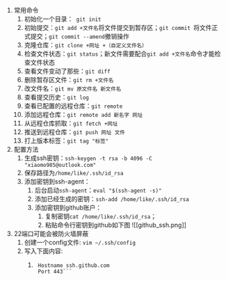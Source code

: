 1. 常用命令
	1. 初始化一个目录：` git init`
	2. 初始提交：`git add +文件名`将文件提交到暂存区；`git commit `将文件正式提交；`git commit --amend`撤销操作
	3. 克隆仓库：`git clone +网址 +（自定义文件名）`
	4. 检查文件状态：`git status`；新文件需要配合`git add +文件名`命令才能检查文件状态
	5. 查看文件变动了那些：`git diff`
	6. 删除暂存区文件：`git rm +文件名`
	7. 改文件名：`git mv 原文件名 新文件名`
	8. 查看提交历史：`git log`
	9. 查看已配置的远程仓库：`git remote`
	10. 添加远程仓库：`git remote add 新名字 网址`
	11. 从远程仓库抓取：`git fetch +网址`
	12. 推送到远程仓库：`git push 网址 文件`
	13. 打上版本标签：`git tag "标签"`
2. 配置方法
	1. 生成ssh密钥：`ssh-keygen -t rsa -b 4096 -C "xiaomo985@outlook.com"`
	2. 保存路径为`/home/like/.ssh/id_rsa`
	3. 添加密钥到ssh-agent：
		1. 后台启动`ssh-agent`：`eval "$(ssh-agent -s)"`
		2. 添加已经生成的密钥：`ssh-add /home/like/.ssh/id_rsa`
		3. 添加密钥到github账户：
			1. 复制密钥`cat /home/like/.ssh/id_rsa`；
			2. 粘贴命令行密钥到github如下图
				![[github_ssh.png]]	
3. 22端口可能会被防火墙屏蔽
	1. 创建一个config文件: `vim ~/.ssh/config`
	2. 写入下面内容:
		1. ```Host github.com
			Hostname ssh.github.com
			Port 443```
		